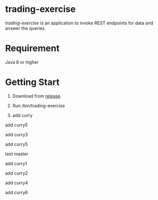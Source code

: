 # trading-exercise
*trading-exercise* is an application to invoke REST endpoints for data and answer the queries. 

# Requirement
Java 8 or higher

# Getting Start

1. Download from [release](https://github.com/curryshih/trading-exercise/releases).

2. Run /bin/trading-exercise

3. add curry


add curry5

add curry3

add curry5

test master

add curry1

add curry2

add curry4

add curry6

